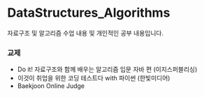 # DataStructures_Algorithms
자료구조 및 알고리즘 수업 내용 및 개인적인 공부 내용입니다.

### 교제
- Do it! 자료구조와 함께 배우는 알고리즘 입문 자바 편 (이지스퍼블리싱)
- 이것이 취업을 위한 코딩 테스트다 with 파이썬 (한빛미디어)
- Baekjoon Online Judge
